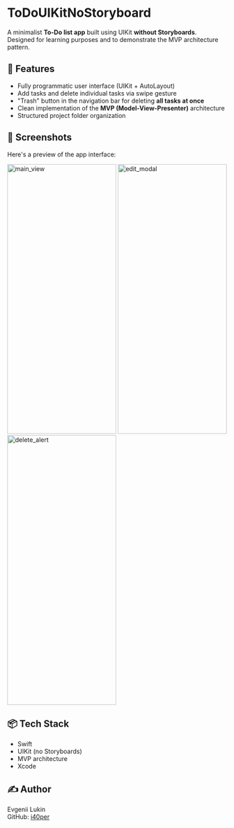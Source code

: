 # ToDoUIKitNoStoryboard

A minimalist **To-Do list app** built using UIKit **without Storyboards**.  
Designed for learning purposes and to demonstrate the MVP architecture pattern.

## 🧠 Features

- Fully programmatic user interface (UIKit + AutoLayout)
- Add tasks and delete individual tasks via swipe gesture
- "Trash" button in the navigation bar for deleting **all tasks at once**
- Clean implementation of the **MVP (Model-View-Presenter)** architecture
- Structured project folder organization

## 📸 Screenshots

Here's a preview of the app interface:

<p float="left">
<img width="250" height="618" alt="main_view" src="https://github.com/user-attachments/assets/c8bbae4c-a9a8-441e-abb8-9666edb78368" />
<img width="250" height="618" alt="edit_modal" src="https://github.com/user-attachments/assets/1eed52db-2347-44ac-85d8-5a0ba8fa562b" />
<img width="250" height="618" alt="delete_alert" src="https://github.com/user-attachments/assets/e44edabc-9cdd-4594-a15f-2216b64e0e84" />
</p>

## 📦 Tech Stack

- Swift
- UIKit (no Storyboards)
- MVP architecture
- Xcode

## ✍️ Author

Evgenii Lukin  
GitHub: [i40per](https://github.com/i40per)

